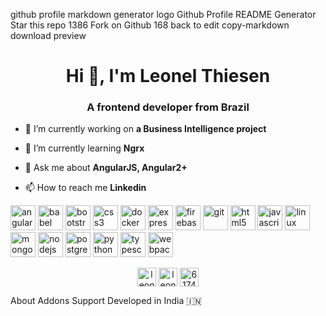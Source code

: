 github profile markdown generator logo
Github Profile README Generator
 Star this repo 1386
 Fork on Github 168
 back to edit
 copy-markdown
 download
 preview
<h1 align="center">Hi 👋, I'm Leonel Thiesen</h1>
<h3 align="center">A frontend developer from Brazil</h3>

- 🔭 I’m currently working on **a Business Intelligence project**

- 🌱 I’m currently learning **Ngrx**

- 💬 Ask me about **AngularJS, Angular2+**

- 📫 How to reach me **Linkedin**

<p align="left"><img src="https://devicons.github.io/devicon/devicon.git/icons/angularjs/angularjs-original.svg" alt="angularjs" width="40" height="40"/> <img src="https://www.vectorlogo.zone/logos/babeljs/babeljs-icon.svg" alt="babel" width="40" height="40"/> <img src="https://devicons.github.io/devicon/devicon.git/icons/bootstrap/bootstrap-plain.svg" alt="bootstrap" width="40" height="40"/> <img src="https://devicons.github.io/devicon/devicon.git/icons/css3/css3-original-wordmark.svg" alt="css3" width="40" height="40"/> <img src="https://devicons.github.io/devicon/devicon.git/icons/docker/docker-original-wordmark.svg" alt="docker" width="40" height="40"/> <img src="https://devicons.github.io/devicon/devicon.git/icons/express/express-original-wordmark.svg" alt="express" width="40" height="40"/> <img src="https://www.vectorlogo.zone/logos/firebase/firebase-icon.svg" alt="firebase" width="40" height="40"/> <img src="https://www.vectorlogo.zone/logos/git-scm/git-scm-icon.svg" alt="git" width="40" height="40"/> <img src="https://devicons.github.io/devicon/devicon.git/icons/html5/html5-original-wordmark.svg" alt="html5" width="40" height="40"/> <img src="https://devicons.github.io/devicon/devicon.git/icons/javascript/javascript-original.svg" alt="javascript" width="40" height="40"/> <img src="https://devicons.github.io/devicon/devicon.git/icons/linux/linux-original.svg" alt="linux" width="40" height="40"/> <img src="https://devicons.github.io/devicon/devicon.git/icons/mongodb/mongodb-original-wordmark.svg" alt="mongodb" width="40" height="40"/> <img src="https://devicons.github.io/devicon/devicon.git/icons/nodejs/nodejs-original-wordmark.svg" alt="nodejs" width="40" height="40"/> <img src="https://devicons.github.io/devicon/devicon.git/icons/postgresql/postgresql-original-wordmark.svg" alt="postgresql" width="40" height="40"/> <img src="https://devicons.github.io/devicon/devicon.git/icons/python/python-original.svg" alt="python" width="40" height="40"/> <img src="https://devicons.github.io/devicon/devicon.git/icons/typescript/typescript-original.svg" alt="typescript" width="40" height="40"/> <img src="https://devicons.github.io/devicon/devicon.git/icons/webpack/webpack-original.svg" alt="webpack" width="40" height="40"/></p><p align="center">
<a href="https://codepen.io/leonelthiesen" target="blank"><img align="center" src="https://cdn.jsdelivr.net/npm/simple-icons@3.0.1/icons/codepen.svg" alt="leonelthiesen" height="30" width="30" /></a>
<a href="https://linkedin.com/in/leonel-thiesen-b5355a21" target="blank"><img align="center" src="https://cdn.jsdelivr.net/npm/simple-icons@3.0.1/icons/linkedin.svg" alt="leonel-thiesen-b5355a21" height="30" width="30" /></a>
<a href="https://stackoverflow.com/users/6174287" target="blank"><img align="center" src="https://cdn.jsdelivr.net/npm/simple-icons@3.0.1/icons/stackoverflow.svg" alt="6174287" height="30" width="30" /></a>
</p>
About
Addons
Support
Developed in India 🇮🇳
